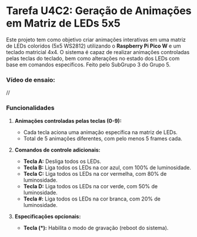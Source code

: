 # Tarefa U4C2: Geração de Animações em Matriz de LEDs 5x5

Este projeto tem como objetivo criar animações interativas em uma matriz de LEDs coloridos (5x5 WS2812) utilizando o **Raspberry Pi Pico W** e um teclado matricial 4x4. O sistema é capaz de realizar animações controladas pelas teclas do teclado, bem como alterações no estado dos LEDs com base em comandos específicos. Feito pelo SubGrupo 3 do Grupo 5.

### Vídeo de ensaio:

//

### Funcionalidades
1. **Animações controladas pelas teclas (0-9):**
   - Cada tecla aciona uma animação específica na matriz de LEDs.
   - Total de 5 animações diferentes, com pelo menos 5 frames cada.

2. **Comandos de controle adicionais:**
   - **Tecla A:** Desliga todos os LEDs.
   - **Tecla B:** Liga todos os LEDs na cor azul, com 100% de luminosidade.
   - **Tecla C:** Liga todos os LEDs na cor vermelha, com 80% de luminosidade.
   - **Tecla D:** Liga todos os LEDs na cor verde, com 50% de luminosidade.
   - **Tecla #:** Liga todos os LEDs na cor branca, com 20% de luminosidade.

3. **Especificações opcionais:**
   - **Tecla (*):** Habilita o modo de gravação (reboot do sistema).


